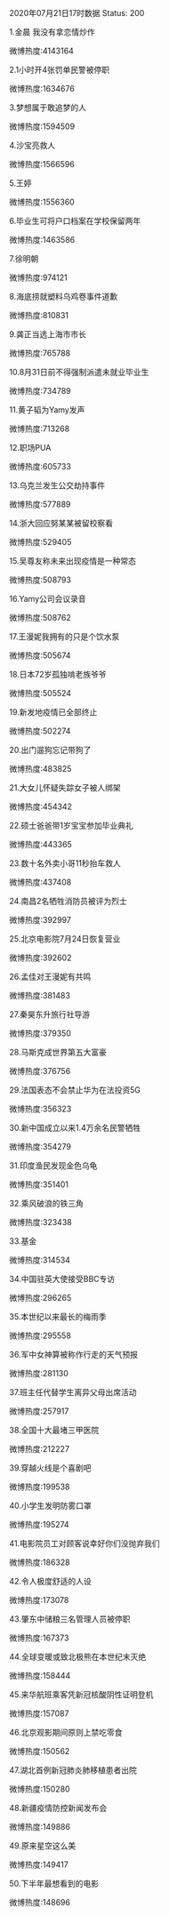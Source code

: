 2020年07月21日17时数据
Status: 200

1.金晨 我没有拿恋情炒作

微博热度:4143164

2.1小时开4张罚单民警被停职

微博热度:1634676

3.梦想属于敢追梦的人

微博热度:1594509

4.沙宝亮救人

微博热度:1566596

5.王婷

微博热度:1556360

6.毕业生可将户口档案在学校保留两年

微博热度:1463586

7.徐明朝

微博热度:974121

8.海底捞就塑料乌鸡卷事件道歉

微博热度:810831

9.龚正当选上海市市长

微博热度:765788

10.8月31日前不得强制派遣未就业毕业生

微博热度:734789

11.黄子韬为Yamy发声

微博热度:713268

12.职场PUA

微博热度:605733

13.乌克兰发生公交劫持事件

微博热度:577889

14.浙大回应努某某被留校察看

微博热度:529405

15.吴尊友称未来出现疫情是一种常态

微博热度:508793

16.Yamy公司会议录音

微博热度:508762

17.王漫妮我拥有的只是个饮水泵

微博热度:505674

18.日本72岁孤独啃老族爷爷

微博热度:505524

19.新发地疫情已全部终止

微博热度:502274

20.出门遛狗忘记带狗了

微博热度:483825

21.大女儿怀疑失踪女子被人绑架

微博热度:454342

22.硕士爸爸带1岁宝宝参加毕业典礼

微博热度:443365

23.数十名外卖小哥11秒抬车救人

微博热度:437408

24.南昌2名牺牲消防员被评为烈士

微博热度:392997

25.北京电影院7月24日恢复营业

微博热度:392602

26.孟佳对王漫妮有共鸣

微博热度:381483

27.秦昊东升旅行社导游

微博热度:379350

28.马斯克成世界第五大富豪

微博热度:376756

29.法国表态不会禁止华为在法投资5G

微博热度:356323

30.新中国成立以来1.4万余名民警牺牲

微博热度:354279

31.印度渔民发现金色乌龟

微博热度:351401

32.乘风破浪的铁三角

微博热度:323438

33.基金

微博热度:314534

34.中国驻英大使接受BBC专访

微博热度:296265

35.本世纪以来最长的梅雨季

微博热度:295558

36.军中女神算被称作行走的天气预报

微博热度:281130

37.班主任代替学生离异父母出席活动

微博热度:257917

38.全国十大最堵三甲医院

微博热度:212227

39.穿越火线是个喜剧吧

微博热度:199538

40.小学生发明防雾口罩

微博热度:195274

41.电影院员工对顾客说幸好你们没抛弃我们

微博热度:186328

42.令人极度舒适的人设

微博热度:173078

43.肇东中储粮三名管理人员被停职

微博热度:167373

44.全球变暖或致北极熊在本世纪末灭绝

微博热度:158444

45.来华航班乘客凭新冠核酸阴性证明登机

微博热度:157087

46.北京观影期间原则上禁吃零食

微博热度:150562

47.湖北首例新冠肺炎肺移植患者出院

微博热度:150280

48.新疆疫情防控新闻发布会

微博热度:149886

49.原来星空这么美

微博热度:149417

50.下半年最想看到的电影

微博热度:148696

